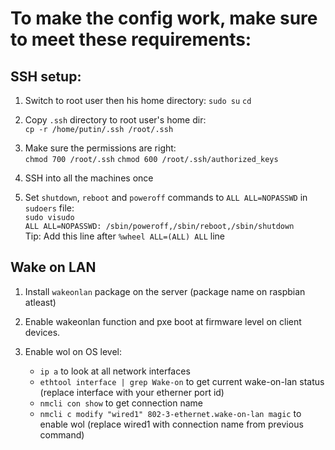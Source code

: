 # To make the config work, make sure to meet these requirements:

## SSH setup:

1. Switch to root user then his home directory: `sudo su` `cd`

2. Copy `.ssh` directory to root user's home dir:\
  `cp -r /home/putin/.ssh /root/.ssh`

3. Make sure the permissions are right:\
  `chmod 700 /root/.ssh` `chmod 600 /root/.ssh/authorized_keys`

4. SSH into all the machines once

5. Set `shutdown`, `reboot` and `poweroff` commands to `ALL ALL=NOPASSWD` in `sudoers` file:\
  `sudo visudo`\
  `ALL ALL=NOPASSWD: /sbin/poweroff,/sbin/reboot,/sbin/shutdown`\
  Tip: Add this line after `%wheel ALL=(ALL) ALL` line


## Wake on LAN

1. Install `wakeonlan` package on the server (package name on raspbian atleast)

2. Enable wakeonlan function and pxe boot at firmware level on client devices.

3. Enable wol on OS level:
    - `ip a` to look at all network interfaces
    - `ethtool interface | grep Wake-on` to get current wake-on-lan status (replace interface with your etherner port id)
    - `nmcli con show` to get connection name
    - `nmcli c modify "wired1" 802-3-ethernet.wake-on-lan magic` to enable wol (replace wired1 with connection name from previous command)